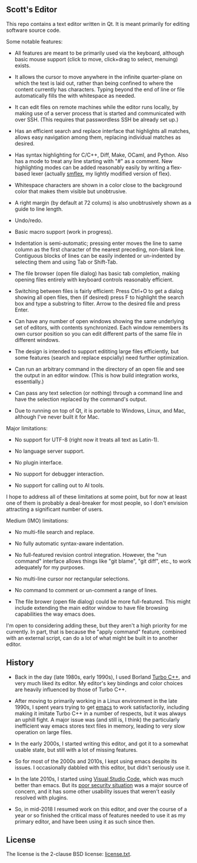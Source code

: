 ## Scott's Editor

This repo contains a text editor written in Qt.  It is meant primarily
for editing software source code.

Some notable features:

* All features are meant to be primarily used via the keyboard, although
  basic mouse support (click to move, click+drag to select, menuing)
  exists.

* It allows the cursor to move anywhere in the infinite quarter-plane on
  which the text is laid out, rather than being confined to where the
  content currently has characters.  Typing beyond the end of line or
  file automatically fills the with whitespace as needed.

* It can edit files on remote machines while the editor runs locally,
  by making use of a server process that is started and communicated
  with over SSH.  (This requires that passwordless SSH be already set
  up.)

* Has an efficient search and replace interface that highlights all
  matches, allows easy navigation among them, replacing individual
  matches as desired.

* Has syntax highlighting for C/C++, Diff, Make, OCaml, and Python.
  Also has a mode to treat any line starting with "#" as a comment.
  New highlighting modes can be added reasonably easily by writing a
  flex-based lexer (actually
  [smflex](https://github.com/smcpeak/smflex), my lightly modified
  version of flex).

* Whitespace characters are shown in a color close to the background
  color that makes them visible but unobtrusive.

* A right margin (by default at 72 colums) is also unobtrusively shown
  as a guide to line length.

* Undo/redo.

* Basic macro support (work in progress).

* Indentation is semi-automatic; pressing enter moves the line to same
  column as the first character of the nearest preceding, non-blank
  line.  Contiguous blocks of lines can be easily indented or
  un-indented by selecting them and using Tab or Shift-Tab.

* The file browser (open file dialog) has basic tab completion, making
  opening files entirely with keyboard controls reasonably efficient.

* Switching between files is fairly efficient: Press Ctrl+O to get a
  dialog showing all open files, then (if desired) press F to highlight
  the search box and type a substring to filter.  Arrow to the desired
  file and press Enter.

* Can have any number of open windows showing the same underlying set of
  editors, with contents synchronized.  Each window remembers its own
  cursor position so you can edit different parts of the same file in
  different windows.

* The design is intended to support edititing large files efficiently,
  but some features (search and replace espcially) need further
  optimization.

* Can run an arbitrary command in the directory of an open file and see
  the output in an editor window.  (This is how build integration
  works, essentially.)

* Can pass any text selection (or nothing) through a command line and
  have the selection replaced by the command's output.

* Due to running on top of Qt, it is portable to Windows, Linux, and
  Mac, although I've never built it for Mac.

Major limitations:

* No support for UTF-8 (right now it treats all text as Latin-1).

* No language server support.

* No plugin interface.

* No support for debugger interaction.

* No support for calling out to AI tools.

I hope to address all of these limitations at some point, but for now at
least one of them is probably a deal-breaker for most people, so I don't
envision attracting a significant number of users.

Medium (IMO) limitations:

* No multi-file search and replace.

* No fully automatic syntax-aware indentation.

* No full-featured revision control integration.  However, the "run
  command" interface allows things like "git blame", "git diff", etc.,
  to work adequately for my purposes.

* No multi-line cursor nor rectangular selections.

* No command to comment or un-comment a range of lines.

* The file brower (open file dialog) could be more full-featured.  This
  might include extending the main editor window to have file browsing
  capabilities the way emacs does.

I'm open to considering adding these, but they aren't a high priority
for me currently.  In part, that is because the "apply command" feature,
combined with an external script, can do a lot of what might be built in
to another editor.

## History

* Back in the day (late 1980s, early 1990s), I used Borland
  [Turbo C++](https://en.wikipedia.org/wiki/Turbo_C%2B%2B), and very much
  liked its editor.  My editor's key bindings and color choices are
  heavily influenced by those of Turbo C++.

* After moving to primarily working in a Linux environment in the late
  1990s, I spent years trying to get
  [emacs](https://en.wikipedia.org/wiki/Emacs) to work satisfactorily,
  including making it imitate Turbo C++ in a number of respects, but it
  was always an uphill fight.  A major issue was (and still is, I think)
  the particularly inefficient way emacs stores text files in memory,
  leading to very slow operation on large files.

* In the early 2000s, I started writing this editor, and got it to a
  somewhat usable state, but still with a lot of missing features.

* So for most of the 2000s and 2010s, I kept using emacs despite its
  issues.  I occasionally dabbled with this editor, but didn't seriously
  use it.

* In the late 2010s, I started using
  [Visual Studio Code](https://en.wikipedia.org/wiki/Visual_Studio_Code),
  which was much better than emacs.  But its
  [poor security situation](https://stackoverflow.com/questions/57874263/how-to-disable-internet-access-for-a-particular-vscode-extension-you-dont-trust/57877046)
  was a major source of concern, and it has some other usability issues
  that weren't easily resolved with plugins.

* So, in mid-2018 I resumed work on this editor, and over the course of
  a year or so finished the critical mass of features needed to use it
  as my primary editor, and have been using it as such since then.

## License

The license is the 2-clause BSD license: [license.txt](license.txt).
